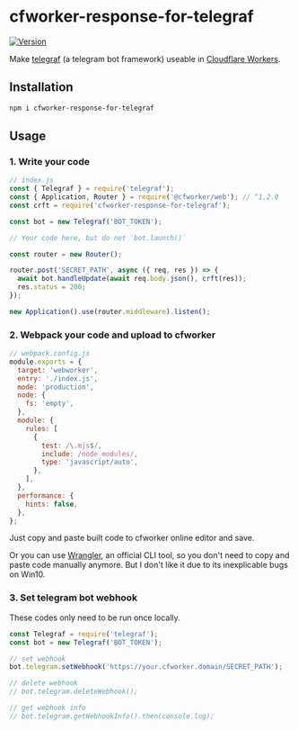 # cfworker-response-for-telegraf

[![Version](https://img.shields.io/npm/v/cfworker-response-for-telegraf.svg?style=flat-square)](https://www.npmjs.com/package/cfworker-response-for-telegraf)

Make [telegraf](https://github.com/telegraf/telegraf) (a telegram bot framework) useable in [Cloudflare Workers](https://workers.cloudflare.com/).

## Installation

```bash
npm i cfworker-response-for-telegraf
```

## Usage

### 1. Write your code

```js
// index.js
const { Telegraf } = require('telegraf');
const { Application, Router } = require('@cfworker/web'); // ^1.2.0
const crft = require('cfworker-response-for-telegraf');

const bot = new Telegraf('BOT_TOKEN');

// Your code here, but do not `bot.launch()`

const router = new Router();

router.post('SECRET_PATH', async ({ req, res }) => {
  await bot.handleUpdate(await req.body.json(), crft(res));
  res.status = 200;
});

new Application().use(router.middleware).listen();
```

### 2. Webpack your code and upload to cfworker

```js
// webpack.config.js
module.exports = {
  target: 'webworker',
  entry: './index.js',
  mode: 'production',
  node: {
    fs: 'empty',
  },
  module: {
    rules: [
      {
        test: /\.mjs$/,
        include: /node_modules/,
        type: 'javascript/auto',
      },
    ],
  },
  performance: {
    hints: false,
  },
};
```

Just copy and paste built code to cfworker online editor and save.

Or you can use [Wrangler](https://developers.cloudflare.com/workers/tooling/wrangler), an official CLI tool, so you don't need to copy and paste code manually anymore. But I don't like it due to its inexplicable bugs on Win10.

### 3. Set telegram bot webhook

These codes only need to be run once locally.

```js
const Telegraf = require('telegraf');
const bot = new Telegraf('BOT_TOKEN');

// set webhook
bot.telegram.setWebhook('https://your.cfworker.domain/SECRET_PATH');

// delete webhook
// bot.telegram.deleteWebhook();

// get webhook info
// bot.telegram.getWebhookInfo().then(console.log);
```
